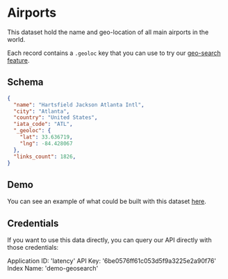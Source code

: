# Airports

This dataset hold the name and geo-location of all main airports in the world.

Each record contains a `.geoloc` key that you can use to try our [geo-search
feature][1].

## Schema

```json
{
  "name": "Hartsfield Jackson Atlanta Intl",
  "city": "Atlanta",
  "country": "United States",
  "iata_code": "ATL",
  "_geoloc": {
    "lat": 33.636719,
    "lng": -84.428067
  },
  "links_count": 1826,
}
```

## Demo

You can see an example of what could be built with this dataset
[here][2].

## Credentials

If you want to use this data directly, you can query our API directly with those
credentials:

Application ID: 'latency'
API Key:  '6be0576ff61c053d5f9a3225e2a90f76'
Index Name: 'demo-geosearch'


[1]: https://www.algolia.com/doc/guides/searching/geo-search/
[2]: https://preview.algolia.com/geo-search/
